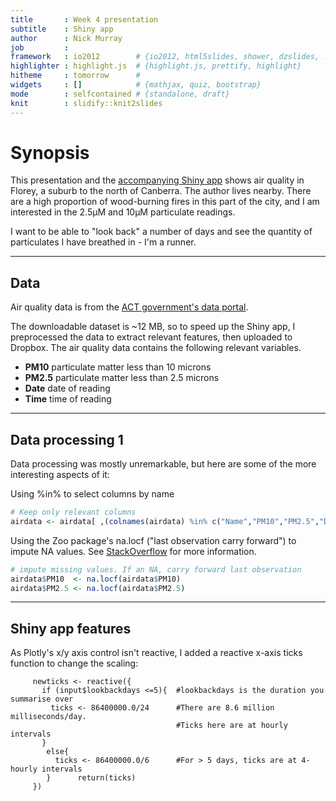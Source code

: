 ```yaml
---
title       : Week 4 presentation
subtitle    : Shiny app
author      : Nick Murray
job         : 
framework   : io2012        # {io2012, html5slides, shower, dzslides, ...}
highlighter : highlight.js  # {highlight.js, prettify, highlight}
hitheme     : tomorrow      # 
widgets     : []            # {mathjax, quiz, bootstrap}
mode        : selfcontained # {standalone, draft}
knit        : slidify::knit2slides
---
```





# Synopsis

This presentation and the [accompanying Shiny app](https://flutable.shinyapps.io/ds09week4shiny/) shows air quality in Florey, a suburb to the north of Canberra. The author lives nearby. There are a high proportion of wood-burning fires in this part of the city, and I am interested in the 2.5μM and 10μM particulate readings.

I want to be able to "look back" a number of days and see the quantity of particulates I have breathed in - I'm a runner.

---
## Data 

Air quality data is from the [ACT government's data portal](http://www.health.act.gov.au/public-information/public-health/act-air-quality-monitoring/real-time-graphs). 

The downloadable dataset is ~12 MB, so to speed up the Shiny app, I preprocessed the data to extract relevant features, then uploaded to Dropbox.
The air quality data contains the following relevant variables.

- <b>PM10</b>       particulate matter less than 10 microns
- <b>PM2.5</b>      particulate matter less than 2.5 microns
- <b>Date</b>       date of reading
- <b>Time</b>       time of reading





---
## Data processing 1
Data processing was mostly unremarkable, but here are some of the more interesting aspects of it:

Using %in% to select columns by name


```r
# Keep only relevant columns
airdata <- airdata[ ,(colnames(airdata) %in% c("Name","PM10","PM2.5","Date","Time"))]
```


Using the Zoo package's na.locf ("last observation carry forward") to impute NA values. See [StackOverflow](http://stackoverflow.com/questions/7735647/replacing-nas-with-latest-non-na-value) for more information.


```r
# impute missing values. If an NA, carry forward last observation
airdata$PM10  <- na.locf(airdata$PM10)
airdata$PM2.5 <- na.locf(airdata$PM2.5)
```

---
## Shiny app features
As Plotly's x/y axis control isn't reactive, I added a reactive x-axis ticks function to change the scaling:

         newticks <- reactive({
           if (input$lookbackdays <=5){  #lookbackdays is the duration you summarise over
             ticks <- 86400000.0/24      #There are 8.6 million milliseconds/day.
                                         #Ticks here are at hourly intervals
           }
            else{
              ticks <- 86400000.0/6      #For > 5 days, ticks are at 4-hourly intervals
            }      return(ticks)
         })

  
<!-- ---Remove these comments to embed Plotly graphs into the presentation   -->
<!-- ## Example  -->
<!-- ```{r} -->
<!-- # server side -->
<!-- # ensure date time data are in order, else you get some very odd graphs! -->
<!-- dt <- order(airdata$DateTime, decreasing = FALSE)  -->
<!-- airdata <- airdata[dt, ] -->
<!-- # define example lookback -->
<!-- lookbackdays <- 10 -->
<!-- lookback <- as.POSIXct(Sys.time() - (86400 * lookbackdays))  -->
<!-- # extract data from 'lookback' days ago -->
<!-- newairdata <- airdata[airdata$DateTime > lookback,  ]   #start from airdata so user doesn't have to reload it -->
<!-- newairdata$cumsumPM10   <- cumsum(newairdata$PM10) -->
<!-- newairdata$cumsumPM2.5  <- cumsum(newairdata$PM2.5) -->

<!--  pFlorey<- plot_ly(newairdata, x = ~DateTime, y = ~PM10, name = 'Particulates 10uM', type = 'scatter', mode = 'lines' , height = 200, width= 500) %>% -->
<!--             add_trace(y = ~ PM2.5, name='Particulates 2.5uM', mode='lines') %>% -->
<!--             layout(title = "Pollutants in Florey, last few days", -->
<!--               xaxis = list(title = "Date"), -->
<!--               yaxis = list (title = "Pollutant concentration")) -->

<!-- pFlorey -->
<!-- pFloreyCum <- plot_ly(newairdata, x = ~DateTime, y = ~ cumsumPM10, name="Cumulative sum of PM10 particulates",  -->
<!--                       type='scatter', mode='lines', fill='tozeroy', height = 200, width= 500) %>% -->
<!--            add_trace(y = ~ cumsumPM2.5, name="Cumulative sum of PM 2.5 particulates", fill='tozeroy') %>% -->
<!--             layout(title = str_c("Cumulative Pollutants in Florey, last ", lookbackdays, " days"), -->
<!--               xaxis = list(title = "Date"), -->
<!--               yaxis = list (title = "Pollutant concentration")) -->
<!-- pFloreyCum -->
<!-- ``` -->






